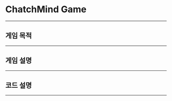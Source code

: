 # ChatchMind Game
----------------------------------------
## 게임 목적
----------------------------------------
## 게임 설명
----------------------------------------
## 코드 설명
----------------------------------------
